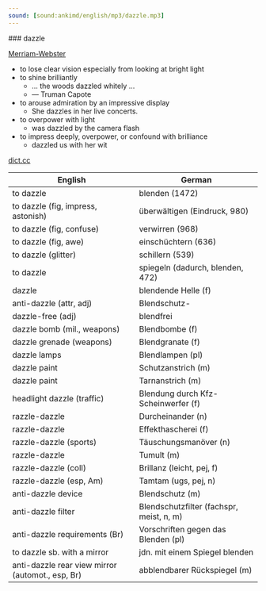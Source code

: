 ```yaml
---
sound: [sound:ankimd/english/mp3/dazzle.mp3]
---
```


\### dazzle

[Merriam-Webster](https://www.merriam-webster.com/dictionary/dazzle)

- to lose clear vision especially from looking at bright light
- to shine brilliantly
    - … the woods dazzled whitely …
    - — Truman Capote
- to arouse admiration by an impressive display
    - She dazzles in her live concerts.
- to overpower with light
    - was dazzled by the camera flash
- to impress deeply, overpower, or confound with brilliance
    - dazzled us with her wit

[dict.cc](https://www.dict.cc/dazzle)

| English        | German       |
| -------------- | ------------ |
| to dazzle | blenden (1472) |
| to dazzle (fig, impress, astonish) | überwältigen (Eindruck, 980) |
| to dazzle (fig, confuse) | verwirren (968) |
| to dazzle (fig, awe) | einschüchtern (636) |
| to dazzle (glitter) | schillern (539) |
| to dazzle | spiegeln (dadurch, blenden, 472) |
| dazzle | blendende Helle (f) |
| anti-dazzle (attr, adj) | Blendschutz- |
| dazzle-free (adj) | blendfrei |
| dazzle bomb (mil., weapons) | Blendbombe (f) |
| dazzle grenade (weapons) | Blendgranate (f) |
| dazzle lamps | Blendlampen (pl) |
| dazzle paint | Schutzanstrich (m) |
| dazzle paint | Tarnanstrich (m) |
| headlight dazzle (traffic) | Blendung durch Kfz-Scheinwerfer (f) |
| razzle-dazzle | Durcheinander (n) |
| razzle-dazzle | Effekthascherei (f) |
| razzle-dazzle (sports) | Täuschungsmanöver (n) |
| razzle-dazzle | Tumult (m) |
| razzle-dazzle (coll) | Brillanz (leicht, pej, f) |
| razzle-dazzle (esp, Am) | Tamtam (ugs, pej, n) |
| anti-dazzle device | Blendschutz (m) |
| anti-dazzle filter | Blendschutzfilter (fachspr, meist, n, m) |
| anti-dazzle requirements (Br) | Vorschriften gegen das Blenden (pl) |
| to dazzle sb. with a mirror | jdn. mit einem Spiegel blenden |
| anti-dazzle rear view mirror (automot., esp, Br) | abblendbarer Rückspiegel (m) |

